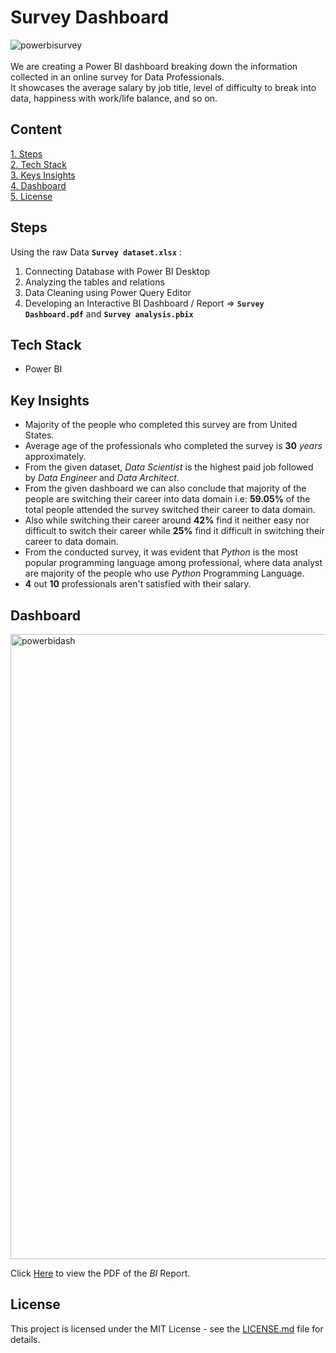 # Survey Dashboard

![powerbisurvey](https://github.com/jeanbaptistejacq/Survey-Dashboard-PowerBI/assets/80902643/ae92bba5-ec3c-45c6-939d-673177e06b59)
</br>
</br>
We are creating a Power BI dashboard breaking down the information collected in an online survey for Data Professionals. 
</br>
It showcases the average salary by job title, level of difficulty to break into data, happiness with work/life balance, and so on.

## Content

[1. Steps](#steps)  
[2. Tech Stack](#tech-stack)  
[3. Keys Insights](#key-insights)  
[4. Dashboard](#dashboard)  
[5. License](#license)  

## Steps
Using the raw Data **`Survey dataset.xlsx`** :
1. Connecting Database with Power BI Desktop
2. Analyzing the tables and relations
3. Data Cleaning using Power Query Editor
4. Developing an Interactive BI Dashboard / Report => **`Survey Dashboard.pdf`** and **`Survey analysis.pbix`**


## Tech Stack
- Power BI

## Key Insights
- Majority of the people who completed this survey are from United States.
- Average age of the professionals who completed the survey is **30** *years* approximately.
- From the given dataset, *Data Scientist* is the highest paid job followed by *Data Engineer* and *Data Architect*.
- From the given dashboard we can also conclude that majority of the people are switching their career into data domain i.e: **59.05%** of the total people attended the survey switched their career to data domain.
- Also while switching their career around **42%** find it neither easy nor difficult to switch their career while **25%** find it difficult in switching their career to data domain.
- From the conducted survey, it was evident that *Python* is the most popular programming language among professional, where data analyst are majority of the people who use *Python* Programming Language.
- **4** out **10** professionals aren't satisfied with their salary.

## Dashboard
<img width="1000" alt="powerbidash" src="https://github.com/jeanbaptistejacq/Survey-Dashboard-PowerBI/assets/80902643/193284a4-fbfe-46be-921a-4d01658bfa23">
</br>

Click [Here](https://github.com/jeanbaptistejacq/Survey-Dashboard-PowerBI/blob/main/Survey%20Dashboard.pdf) to view the PDF of the *BI* Report.

## License

This project is licensed under the MIT License - see the [LICENSE.md](LICENSE) file for details.
